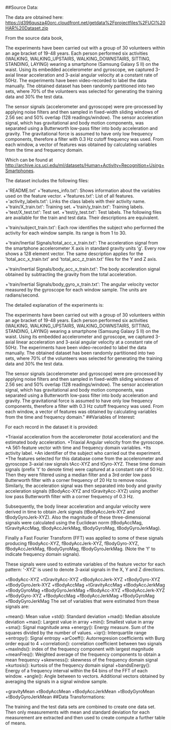 ##Source Data:

The data are obtained here: https://d396qusza40orc.cloudfront.net/getdata%2Fprojectfiles%2FUCI%20HAR%20Dataset.zip

From the source data book,

The experiments have been carried out with a group of 30 volunteers within an age bracket of 19-48 years. Each person performed six activities (WALKING, WALKING_UPSTAIRS, WALKING_DOWNSTAIRS, SITTING, STANDING, LAYING) wearing a smartphone (Samsung Galaxy S II) on the waist. Using its embedded accelerometer and gyroscope, we captured 3-axial linear acceleration and 3-axial angular velocity at a constant rate of 50Hz. The experiments have been video-recorded to label the data manually. The obtained dataset has been randomly partitioned into two sets, where 70% of the volunteers was selected for generating the training data and 30% the test data.

The sensor signals (accelerometer and gyroscope) were pre-processed by applying noise filters and then sampled in fixed-width sliding windows of 2.56 sec and 50% overlap (128 readings/window). The sensor acceleration signal, which has gravitational and body motion components, was separated using a Butterworth low-pass filter into body acceleration and gravity. The gravitational force is assumed to have only low frequency components, therefore a filter with 0.3 Hz cutoff frequency was used. From each window, a vector of features was obtained by calculating variables from the time and frequency domain.

Which can be found at http://archive.ics.uci.edu/ml/datasets/Human+Activity+Recognition+Using+Smartphones.

The dataset includes the following files:

+'README.txt'
+'features_info.txt': Shows information about the variables used on the feature vector.
+'features.txt': List of all features.
+'activity_labels.txt': Links the class labels with their activity name.
+'train/X_train.txt': Training set.
+'train/y_train.txt': Training labels.
+'test/X_test.txt': Test set.
+'test/y_test.txt': Test labels.
The following files are available for the train and test data. Their descriptions are equivalent.

+'train/subject_train.txt': Each row identifies the subject who performed the activity for each window sample. Its range is from 1 to 30.

+'train/Inertial Signals/total_acc_x_train.txt': The acceleration signal from the smartphone accelerometer X axis in standard gravity units 'g'. Every row shows a 128 element vector. The same description applies for the 'total_acc_x_train.txt' and 'total_acc_z_train.txt' files for the Y and Z axis.

+'train/Inertial Signals/body_acc_x_train.txt': The body acceleration signal obtained by subtracting the gravity from the total acceleration.

+'train/Inertial Signals/body_gyro_x_train.txt': The angular velocity vector measured by the gyroscope for each window sample. The units are radians/second.

The detailed explanation of the experiments is:

The experiments have been carried out with a group of 30 volunteers within an age bracket of 19-48 years. Each person performed six activities (WALKING, WALKING_UPSTAIRS, WALKING_DOWNSTAIRS, SITTING, STANDING, LAYING) wearing a smartphone (Samsung Galaxy S II) on the waist. Using its embedded accelerometer and gyroscope, we captured 3-axial linear acceleration and 3-axial angular velocity at a constant rate of 50Hz. The experiments have been video-recorded to label the data manually. The obtained dataset has been randomly partitioned into two sets, where 70% of the volunteers was selected for generating the training data and 30% the test data.

The sensor signals (accelerometer and gyroscope) were pre-processed by applying noise filters and then sampled in fixed-width sliding windows of 2.56 sec and 50% overlap (128 readings/window). The sensor acceleration signal, which has gravitational and body motion components, was separated using a Butterworth low-pass filter into body acceleration and gravity. The gravitational force is assumed to have only low frequency components, therefore a filter with 0.3 Hz cutoff frequency was used. From each window, a vector of features was obtained by calculating variables from the time and frequency domain."
##Variables of Interest:

For each record in the dataset it is provided:

+Triaxial acceleration from the accelerometer (total acceleration) and the estimated body acceleration.
+Triaxial Angular velocity from the gyroscope.
+A 561-feature vector with time and frequency domain variables.
+Its activity label.
+An identifier of the subject who carried out the experiment.
+The features selected for this database come from the accelerometer and gyroscope 3-axial raw signals tAcc-XYZ and tGyro-XYZ. These time domain signals (prefix 't' to denote time) were captured at a constant rate of 50 Hz. Then they were filtered using a median filter and a 3rd order low pass Butterworth filter with a corner frequency of 20 Hz to remove noise. Similarly, the acceleration signal was then separated into body and gravity acceleration signals (tBodyAcc-XYZ and tGravityAcc-XYZ) using another low pass Butterworth filter with a corner frequency of 0.3 Hz.

Subsequently, the body linear acceleration and angular velocity were derived in time to obtain Jerk signals (tBodyAccJerk-XYZ and tBodyGyroJerk-XYZ). Also the magnitude of these three-dimensional signals were calculated using the Euclidean norm (tBodyAccMag, tGravityAccMag, tBodyAccJerkMag, tBodyGyroMag, tBodyGyroJerkMag).

Finally a Fast Fourier Transform (FFT) was applied to some of these signals producing fBodyAcc-XYZ, fBodyAccJerk-XYZ, fBodyGyro-XYZ, fBodyAccJerkMag, fBodyGyroMag, fBodyGyroJerkMag. (Note the 'f' to indicate frequency domain signals).

These signals were used to estimate variables of the feature vector for each pattern:
'-XYZ' is used to denote 3-axial signals in the X, Y and Z directions.

+tBodyAcc-XYZ
+tGravityAcc-XYZ
+tBodyAccJerk-XYZ
+tBodyGyro-XYZ
+tBodyGyroJerk-XYZ
+tBodyAccMag
+tGravityAccMag
+tBodyAccJerkMag
+tBodyGyroMag
+tBodyGyroJerkMag
+fBodyAcc-XYZ
+fBodyAccJerk-XYZ
+fBodyGyro-XYZ
+fBodyAccMag
+fBodyAccJerkMag
+fBodyGyroMag
+fBodyGyroJerkMag
The set of variables that were estimated from these signals are:

+mean(): Mean value
+std(): Standard deviation
+mad(): Median absolute deviation
+max(): Largest value in array
+min(): Smallest value in array
+sma(): Signal magnitude area
+energy(): Energy measure. Sum of the squares divided by the number of values.
+iqr(): Interquartile range
+entropy(): Signal entropy
+arCoeff(): Autorregresion coefficients with Burg order equal to 4
+correlation(): correlation coefficient between two signals
+maxInds(): index of the frequency component with largest magnitude
+meanFreq(): Weighted average of the frequency components to obtain a mean frequency
+skewness(): skewness of the frequency domain signal
+kurtosis(): kurtosis of the frequency domain signal
+bandsEnergy(): Energy of a frequency interval within the 64 bins of the FFT of each window.
+angle(): Angle between to vectors.
Additional vectors obtained by averaging the signals in a signal window sample.

+gravityMean
+tBodyAccMean
+tBodyAccJerkMean
+tBodyGyroMean
+tBodyGyroJerkMean
##Data Transformations:

The training and the test data sets are combined to create one data set. Then only measurements with mean and standard deviation for each measurement are extracted and then used to create compute a further table of means.
